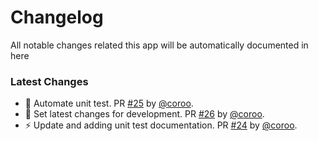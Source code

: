 # Changelog

All notable changes related this app will be automatically documented in here

### Latest Changes

* 🚀 Automate unit test. PR [#25](https://github.com/coroo/base-architecture/pull/25) by [@coroo](https://github.com/coroo).
* 🚀 Set latest changes for development. PR [#26](https://github.com/coroo/base-architecture/pull/26) by [@coroo](https://github.com/coroo).
* :zap: Update and adding unit test documentation. PR [#24](https://github.com/coroo/base-architecture/pull/24) by [@coroo](https://github.com/coroo).
